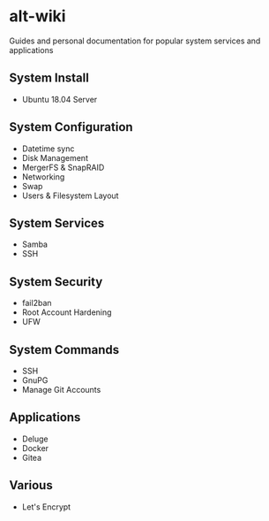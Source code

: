 # alt-wiki

Guides and personal documentation for popular system services and applications

## System Install

- Ubuntu 18.04 Server

## System Configuration

- Datetime sync
- Disk Management
- MergerFS & SnapRAID
- Networking
- Swap
- Users & Filesystem Layout

## System Services

- Samba
- SSH

## System Security

- fail2ban
- Root Account Hardening
- UFW

## System Commands

- SSH
- GnuPG
- Manage Git Accounts

## Applications

- Deluge
- Docker
- Gitea

## Various

- Let's Encrypt
